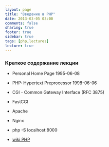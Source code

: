 ```yaml
---
layout: page
title: "Введение в PHP"
date: 2013-03-05 03:00
comments: false
sharing: true
footer: true
sidebar: true
tags: [php,lectures]
lecture: true
---
```

### Краткое содержание лекции

 * Personal Home Page 1995-06-08
 * PHP: Hypertext Preprocessor 1998-06-06

 * CGI - Common Gateway Interface (RFC 3875)
 * FastCGI
 * Apache
 * Nginx
 * php -S localhost:8000

 * [wiki PHP](http://en.wikipedia.org/wiki/PHP)

